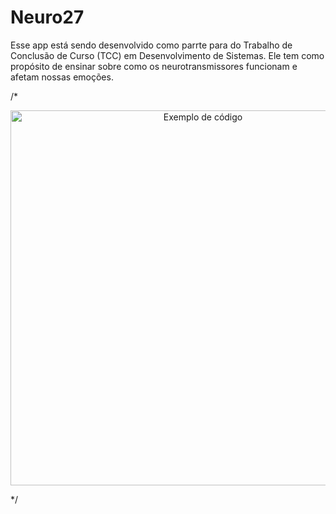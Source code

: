 # Neuro27
Esse app está sendo desenvolvido como parrte para do Trabalho de Conclusão de Curso (TCC) em Desenvolvimento de Sistemas. Ele tem como propósito de ensinar sobre como os neurotransmissores funcionam e afetam nossas emoções.



/* <p align="center">
  <img src="readme-images/" alt="Exemplo de código" width="600"/>
</p>
*/


